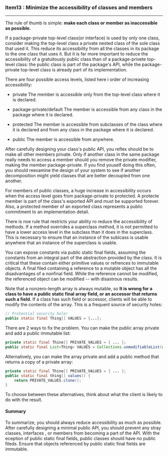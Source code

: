 ### Item13 : Minimize the accessibility of classes and members

----------

The rule of thumb is simple: **make each class or member as inaccessible as possible.**

If a package-private top-level class(or interface) is used by only one class, consider making the top-level class a private nested class of the sole class that used it. This reduce its accessibility from all the classes in its package to the one class that uses it. But it is far more important to reduce the accessibility of a gratuitously public class than of a package-privete top-level class: the public class is part of the package's API, while the package-private top-level class is already part of its implementation.

There are four possible access levels, listed here i order of increasing accessibility:

- private
The member is accessible only from the top-level class where it is declared.

- package-private/default
The member is accessible from any class in the package where it is declared.

- protected
The member is accessible from subclasses of the class where it is declared and from any class in the package where it is declared.

- public
The member is accessible from anywhere.

After carefully designing your class's public API, you reflex should be to make all other members private. Only if another class in the same package really needs to access a member should you remove the private modifier, making the member package-private. If you find youself doing this often, you should reexamine the design of your system to see if another decomposition might yield classes that are better decoupled from one another.

For members of public classes, a huge increase in accessibility occurs when the access level goes from package-private to protected. A protecte member is part of the class's exported API and must be supported forever. Also, a protected member of an exported class represents a public commitment to an implementation detail.

There is noe rule that restricts your ability ro reduce the accessibility of methods. If a method overrides a superclass method, it is not permitted to have a lower access level in the subclass than it does in the superclass. This is necessary to ensure that an instance of the sublcass is usable anywhere that an instance of the superclass is usable.

You can expose constants via public static final fields, assuming the constants from an integral part of the abstraction provided by the class. It is critical that these contain either primitive values or refrences to immutable objects. A final filed containing a reference to a mutable object has all the disadvantages of a nonfinal field. While the reference cannot be modified, the referenced object can be modified -- with disastrous results.

Note that a nonzero-length array is always mutable, so **It is wrong for a class to have a public static final array field, or an accessor that returns such a field.** If a class has such field or accessor, clients will be able to modify the contents of the array. This is a frequent source of security holes:

```java
// Protential security hole!
public static final Thing[] VALUES = {...};
```

There are 2 ways to fix the problem. You can make the public array private and add a public immutable list:

```java
private static final Thine[] PRIVATE_VALUES = { ... };
public static final List<Thing> VALUES = Collections.unmodifiableList(Arrays.asList(PRIVATE_VALUES));
```

Alternatively, you can make the array private and add a public method that returns a copy of a private array:

```java
private static final Thine[] PRIVATE_VALUES = { ... };
public static final thing[] values() {
	return PRIVATE_VALUES.clone();
}
```

To choose between these alternatives, think about what the client is likely to do with the result.

#### Summary

To summarize, you should always reduce accessibility as much as possible. After carefully designing a minimal public API, you should prevent any stray classes, interfaces , or members from becoming a part of the API. With the eception of public static final fields, public classes should have no public fileds. Ensure that objects referenced by public static final fields are immutable.